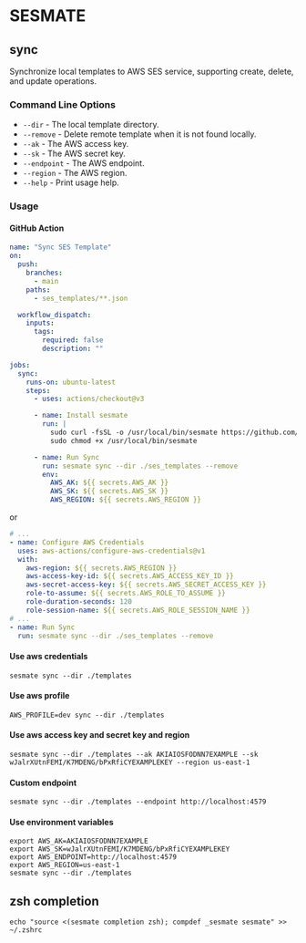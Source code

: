 # SESMATE

## sync

Synchronize local templates to AWS SES service, supporting create, delete, and update operations.

### Command Line Options

- `--dir` - The local template directory.
- `--remove` - Delete remote template when it is not found locally.
- `--ak` - The AWS access key.
- `--sk` - The AWS secret key.
- `--endpoint` - The AWS endpoint.
- `--region` - The AWS region.
- `--help` - Print usage help.

### Usage

#### GitHub Action

```yaml
name: "Sync SES Template"
on:
  push:
    branches:
      - main
    paths:
      - ses_templates/**.json

  workflow_dispatch:
    inputs:
      tags:
        required: false
        description: ""

jobs:
  sync:
    runs-on: ubuntu-latest
    steps:
      - uses: actions/checkout@v3

      - name: Install sesmate
        run: |
          sudo curl -fsSL -o /usr/local/bin/sesmate https://github.com/BlackHole1/sesmate/releases/latest/download/sesmate-linux-amd64
          sudo chmod +x /usr/local/bin/sesmate

      - name: Run Sync
        run: sesmate sync --dir ./ses_templates --remove
        env:
          AWS_AK: ${{ secrets.AWS_AK }}
          AWS_SK: ${{ secrets.AWS_SK }}
          AWS_REGION: ${{ secrets.AWS_REGION }}
```

or

```yaml
# ...
- name: Configure AWS Credentials
  uses: aws-actions/configure-aws-credentials@v1
  with:
    aws-region: ${{ secrets.AWS_REGION }}
    aws-access-key-id: ${{ secrets.AWS_ACCESS_KEY_ID }}
    aws-secret-access-key: ${{ secrets.AWS_SECRET_ACCESS_KEY }}
    role-to-assume: ${{ secrets.AWS_ROLE_TO_ASSUME }}
    role-duration-seconds: 120
    role-session-name: ${{ secrets.AWS_ROLE_SESSION_NAME }}
# ...
- name: Run Sync
  run: sesmate sync --dir ./ses_templates --remove
```

#### Use aws credentials

```shell
sesmate sync --dir ./templates
```

#### Use aws profile

```shell
AWS_PROFILE=dev sync --dir ./templates
```

#### Use aws access key and secret key and region

```shell
sesmate sync --dir ./templates --ak AKIAIOSFODNN7EXAMPLE --sk wJalrXUtnFEMI/K7MDENG/bPxRfiCYEXAMPLEKEY --region us-east-1
```

#### Custom endpoint

```shell
sesmate sync --dir ./templates --endpoint http://localhost:4579
```

#### Use environment variables

```shell
export AWS_AK=AKIAIOSFODNN7EXAMPLE
export AWS_SK=wJalrXUtnFEMI/K7MDENG/bPxRfiCYEXAMPLEKEY
export AWS_ENDPOINT=http://localhost:4579
export AWS_REGION=us-east-1
sesmate sync --dir ./templates
```

## zsh completion
```shell
echo "source <(sesmate completion zsh); compdef _sesmate sesmate" >> ~/.zshrc
```
